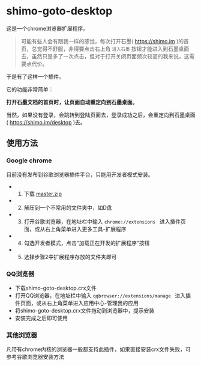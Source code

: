 # shimo-goto-desktop

这是一个chrome浏览器扩展程序。

> 
> 可能有些人会有跟我一样的感觉，每次打开石墨( https://shimo.im )的首页，总觉得不舒服，非得要点击右上角 ` 进入石墨 ` 按钮才能进入到石墨桌面去，虽然只是多了一次点击，但对于打开关闭页面频次较高的我来说，这需要点代价。
>

于是有了这样一个插件。

它的功能非常简单：

**打开石墨文档的首页时，让页面自动重定向到石墨桌面。**

当然，如果没有登录，会跳转到登陆页面去，登录成功之后，会重定向到石墨桌面( https://shimo.im/desktop )去。

## 使用方法

### Google chrome

目前没有发布到谷歌浏览器插件平台，只能用开发者模式安装。

- 1. 下载 [master.zip](https://github.com/ionepub/shimo-goto-desktop/archive/master.zip "master.zip")
- 2. 解压到一个不常用的文件夹中，如D盘
- 3. 打开谷歌浏览器，在地址栏中输入 ` chrome://extensions  ` 进入插件页面，或从右上角菜单进入更多工具-扩展程序
- 4. 勾选开发者模式，点击“加载正在开发的扩展程序”按钮
- 5. 选择步骤2中扩展程序存放的文件夹即可

### QQ浏览器

- 下载shimo-goto-desktop.crx文件
- 打开QQ浏览器，在地址栏中输入 ` qqbrowser://extensions/manage  ` 进入插件页面，或从右上角菜单进入应用中心-管理我的应用
- 将shimo-goto-desktop.crx文件拖动到浏览器中，提示安装
- 安装完成之后即可使用

### 其他浏览器

凡带有chrome内核的浏览器一般都支持此插件，如果直接安装crx文件失败，可参考谷歌浏览器安装方法